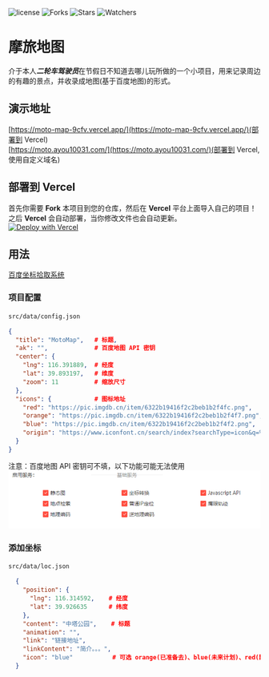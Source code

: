 ![license](https://img.shields.io/github/license/Ayouuuu/MotoMap?color=green&style=for-the-badge)
![Forks](https://img.shields.io/github/forks/Ayouuuu/MotoMap?color=green&style=for-the-badge)
![Stars](https://img.shields.io/github/stars/Ayouuuu/MotoMap?color=green&style=for-the-badge)
![Watchers](https://img.shields.io/github/watchers/Ayouuuu/MotoMap?color=green&style=for-the-badge)
# 摩旅地图
介于本人***二轮车驾驶员***在节假日不知道去哪儿玩所做的一个小项目，用来记录周边的有趣的景点，并收录成地图(基于百度地图)的形式。

## 演示地址
[https://moto-map-9cfv.vercel.app/](https://moto-map-9cfv.vercel.app/)(部署到 Vercel)  
[https://moto.ayou10031.com/](https://moto.ayou10031.com/)(部署到 Vercel,使用自定义域名)

## 部署到 Vercel
首先你需要 **Fork** 本项目到您的仓库，然后在 **Vercel** 平台上面导入自己的项目！之后 **Vercel** 会自动部署，当你修改文件也会自动更新。  
[![Deploy with Vercel](https://vercel.com/button)](https://vercel.com/new/clone?repository-url=https%3A%2F%2Fgithub.com%2FAyouuuu%2FMotoMap)

## 用法
[百度坐标拾取系统](https://api.map.baidu.com/lbsapi/getpoint/index.html)
### 项目配置
`src/data/config.json`
```json
{
  "title": "MotoMap",   # 标题,
  "ak": "",             # 百度地图 API 密钥
  "center": {
    "lng": 116.391889,  # 经度
    "lat": 39.893197,   # 维度
    "zoom": 11          # 缩放尺寸
  },
  "icons": {            # 图标地址
    "red": "https://pic.imgdb.cn/item/6322b19416f2c2beb1b2f4fc.png",
    "orange": "https://pic.imgdb.cn/item/6322b19416f2c2beb1b2f4f7.png",
    "blue": "https://pic.imgdb.cn/item/6322b19416f2c2beb1b2f4f2.png",
    "origin": "https://www.iconfont.cn/search/index?searchType=icon&q=%E5%AE%9A%E4%BD%8D&page=1&fromCollection=1&fills=&tag="
  }
}
```
注意：百度地图 API 密钥可不填，以下功能可能无法使用
![百度地图API服务](docs/img.png)
### 添加坐标
`src/data/loc.json`
```json
  {
    "position": {
      "lng": 116.314592,    # 经度
      "lat": 39.926635      # 纬度
    },
    "content": "中塔公园",    # 标题
    "animation": "",
    "link": "链接地址",       
    "linkContent": "简介。。。",
    "icon": "blue"           # 可选 orange(已准备去)、blue(未来计划)、red(默认已经去过)
  }
```
